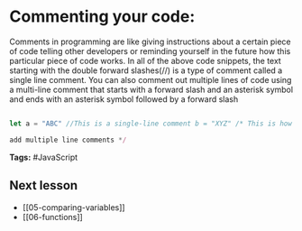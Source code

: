 # Commenting your code:
Comments in programming are like giving instructions about a certain piece of code telling other developers or reminding yourself in the future how this particular piece of code works. In all of the above code snippets, the text starting with the double forward slashes(//) is a type of comment called a single line comment. You can also comment out multiple lines of code using a multi-line comment that starts with a forward slash and an asterisk symbol and ends with an asterisk symbol followed by a forward slash

```jsx

let a = "ABC" //This is a single-line comment b = "XYZ" /* This is how you can

add multiple line comments */

```

**Tags:** #JavaScript 

## Next lesson
- [[05-comparing-variables]]
- [[06-functions]]